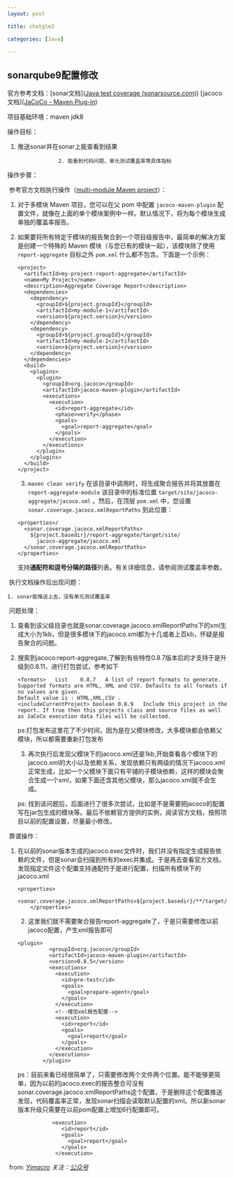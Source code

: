 ```yaml
---
layout: post

title: chatglm3

categories: [Java]

---
```




## sonarqube9配置修改

官方参考文档：[sonar文档]([Java test coverage (sonarsource.com)](https://docs.sonarsource.com/sonarqube/9.9/analyzing-source-code/test-coverage/java-test-coverage/))  [jacoco文档]([JaCoCo - Maven Plug-in](https://www.jacoco.org/jacoco/trunk/doc/maven.html))

项目基础环境：maven jdk8

操作目标：

1. 推送sonar并在sonar上能查看到结果

					2. 能看到代码问题，单元测试覆盖率等具体指标

操作步骤：

​	参考官方文档执行操作（[multi-module Maven project](https://docs.sonarsource.com/sonarqube/9.9/analyzing-source-code/test-coverage/java-test-coverage/#multi-module-maven-project)）：

 1. 对于多模块 Maven 项目，您可以在父 pom 中配置 `jacoco-maven-plugin` 配置文件，就像在上面的单个模块案例中一样。默认情况下，将为每个模块生成单独的覆盖率报告。

 2. 如果要将所有特定于模块的报告聚合到一个项目级报告中，最简单的解决方案是创建一个特殊的 Maven 模块（与您已有的模块一起），该模块除了使用 `report-aggregate` 目标之外 `pom.xml` 什么都不包含。下面是一个示例：

    ```
    <project>
      <artifactId>my-project-report-aggregate</artifactId>
      <name>My Project</name>
      <description>Aggregate Coverage Report</description>
      <dependencies>
        <dependency>
          <groupId>${project.groupId}</groupId>
          <artifactId>my-module-1</artifactId>
          <version>${project.version}</version>
        </dependency>
        <dependency>
          <groupId>${project.groupId}</groupId>
          <artifactId>my-module-2</artifactId>
          <version>${project.version}</version>
        </dependency>
      </dependencies>
      <build>
        <plugins>
          <plugin>
            <groupId>org.jacoco</groupId>
            <artifactId>jacoco-maven-plugin</artifactId>
            <executions>
              <execution>
                <id>report-aggregate</id>
                <phase>verify</phase>
                <goals>
                  <goal>report-aggregate</goal>
                </goals>
              </execution>
            </executions>
          </plugin>
        </plugins>
      </build>
    </project>
    ```

	3. `maven clean verify` 在该目录中调用时，将生成聚合报告并将其放置在 `report-aggregate-module` 该目录中的标准位置 `target/site/jacoco-aggregate/jacoco.xml` 。然后，在顶层 `pom.xml` 中，您设置 `sonar.coverage.jacoco.xmlReportPaths` 到此位置：

    ```
    <properties>/
      <sonar.coverage.jacoco.xmlReportPaths>
        ${project.basedir}/report-aggregate/target/site/
          jacoco-aggregate/jacoco.xml
      </sonar.coverage.jacoco.xmlReportPaths>
    </properties>
    ```

    支持**通配符和逗号分隔的路径**列表。有关详细信息，请参阅测试覆盖率参数。

    

​	执行文档操作后出现问题：

	1. sonar能推送上去，没有单元测试覆盖率



​	问题处理：

 1. 查看到该父级目录也就是sonar.coverage.jacoco.xmlReportPaths下的xml生成大小为1kb，但是很多模块下的jacoco.xml都为十几或者上百kb，怀疑是报告聚合的问题。

 2. 搜索到jacoco:report-aggregate,了解到有些特性0.8.7版本后的才支持于是升级到0.8.11，进行打包尝试，参考如下

    ```
    <formats>	List	0.8.7	A list of report formats to generate. Supported formats are HTML, XML and CSV. Defaults to all formats if no values are given.
    Default value is : HTML,XML,CSV .
    <includeCurrentProject>	boolean	0.8.9	Include this project in the report. If true then this projects class and source files as well as JaCoCo execution data files will be collected.
    ```

    ps:打包发布这里花了不少时间，因为是在父模块修改，大多模块都会依赖父模块，所以都需要重新打包发布

	3. 再次执行后发现父模块下的jacoco.xml还是1kb,开始查看各个模块下的jacoco.xml的大小以及依赖关系，发现依赖只有两级的情况下jacoco.xml正常生成，比如一个父模块下面只有平铺的子模块依赖，这样的模块会聚合生成一个xml，如果下面还含其他父模块，那么jacoco.xml就不会生成。

    ps: 找到该问题后，后面进行了很多次尝试，比如是不是需要把jacoco的配置写在jar包生成的模块等。最后不依赖官方提供的实例，阅读官方文档，按照项目以前的配置设置，尽量最小修改。



​	靠谱操作：

  1. 在以前的sonar版本生成的jacoco.exec文件时，我们并没有指定生成报告依赖的文件，但是sonar会扫描到所有的exec并集成。于是再去查看官方文档，发现指定文件这个配置支持通配符于是进行配置，扫描所有模块下的jacoco.xml

     ```
     <properties>
             <sonar.coverage.jacoco.xmlReportPaths>${project.basedir}/**/target/site/jacoco/jacoco.xml</sonar.coverage.jacoco.xmlReportPaths>
         </properties>
     ```

		2. 这里我们就不需要聚合报告report-aggregate了，于是只需要修改以前jacoco配置，产生xml报告即可

     ```
     <plugin> 
               <groupId>org.jacoco</groupId>  
               <artifactId>jacoco-maven-plugin</artifactId>  
               <version>0.8.5</version>  
               <executions> 
                 <execution> 
                   <id>pre-test</id>  
                   <goals> 
                     <goal>prepare-agent</goal> 
                   </goals> 
                 </execution>
                 <!--增加xml报告配置-->
                 <execution>
                   <id>report</id>
                   <goals>
                     <goal>report</goal>
                   </goals>
                 </execution>
               </executions> 
             </plugin>
     ```

     ps：目前来看已经很简单了，只需要修改两个文件两个位置。能不能够更简单，因为以前的jacoco.exec的报告整合可没有sonar.coverage.jacoco.xmlReportPaths这个配置，于是删除这个配置推送发现，代码覆盖率正常，发现sonar扫描会读取默认配置的xml。所以新sonar版本升级只需要在以前pom配置上增加6行配置即可。

     ```
     			<execution>
                   <id>report</id>
                   <goals>
                     <goal>report</goal>
                   </goals>
                 </execution>
     ```

     

​	from: *[Yimacro](https://yimacro.github.io/)    关注：[公众号](https://mp.weixin.qq.com/s?__biz=Mzg4Njc0NTY0OQ==&mid=2247483761&idx=1&sn=d6b86854330d02875d47f7dde2c543aa&chksm=cf95be2ff8e237393e99a7d99c18280195d9006e407c5d3b0121413017d28305f84cffb1cd83#rd)*





